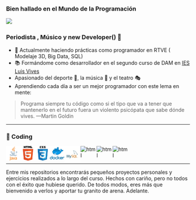 ### Bien hallado en el Mundo de la Programación 

<img src = "https://aleduran.com/wp-content/uploads/Javascript.gif">

### Periodista , Músico y new Developer() :baby:


- :newspaper: Actualmente haciendo prácticas como programador en RTVE ( Modelaje 3D, Big Data, SQL)
- :books: Formándome como desarrollador en el segundo curso de DAM en [IES Luis Vives](http://iesluisvives.es/)
- Apasionado del deporte :tennis:, la música :musical_keyboard: y el teatro :performing_arts:
- Aprendiendo cada día a ser un mejor programador con este lema en mente:
>Programa siempre tu código como si el tipo que va a tener que mantenerlo en el futuro fuera un violento psicópata que sabe dónde vives. —Martin Goldin

---
### :hammer: Coding
<img align="left" alt="html" width="40px" src="https://raw.githubusercontent.com/github/explore/80688e429a7d4ef2fca1e82350fe8e3517d3494d/topics/java/java.png">

<img align="left" alt="html" width="40px" src="https://raw.githubusercontent.com/github/explore/80688e429a7d4ef2fca1e82350fe8e3517d3494d/topics/html/html.png">

<img align="left" alt="html" width="40px" src="https://raw.githubusercontent.com/github/explore/80688e429a7d4ef2fca1e82350fe8e3517d3494d/topics/css/css.png">

<img align="left" alt="html" width="40px" src="https://raw.githubusercontent.com/github/explore/80688e429a7d4ef2fca1e82350fe8e3517d3494d/topics/docker/docker.png">

<img align="left" alt="html" width="44px" src="https://raw.githubusercontent.com/github/explore/80688e429a7d4ef2fca1e82350fe8e3517d3494d/topics/mysql/mysql.png">

<img align="left" alt="html" width="44px" src="https://camo.githubusercontent.com/a57c02ec4694ccf6673a50dd66afde6ca08c8fa4ff4717cbafb6df352fd7878e/68747470733a2f2f64697374726561752e636f6d2f6769746875622e737667">

<img align="left" alt="html" width="44px" src="https://camo.githubusercontent.com/31d79d0fdeab231244070743dfc6f4129ff23d67066a8b63f7910e04b62c1deb/68747470733a2f2f6c6f676f646f776e6c6f61642e6f72672f77702d636f6e74656e742f75706c6f6164732f323031352f30352f616e64726f69642d6c6f676f2d372d312e706e67">

<img align="left" alt="html" width="44px" src="https://camo.githubusercontent.com/728910691bb690edee33bc5cfdf5c931f3b5d05a2f1dd3330766a09aa7a91698/68747470733a2f2f7265736f75726365732e6a6574627261696e732e636f6d2f73746f726167652f70726f64756374732f696e74656c6c696a2d696465612f696d672f6d6574612f696e74656c6c696a2d696465615f6c6f676f5f333030783330302e706e67">

<br/>
<br/>

---
Entre mis repositorios encontrarás pequeños proyectos personales y ejercicios realizados a lo largo del curso. Hechos con cariño, pero no todos con el éxito que hubiese querido. De todos modos, eres más que bienvenido a verlos y aportar tu granito de arena. Adelante.
